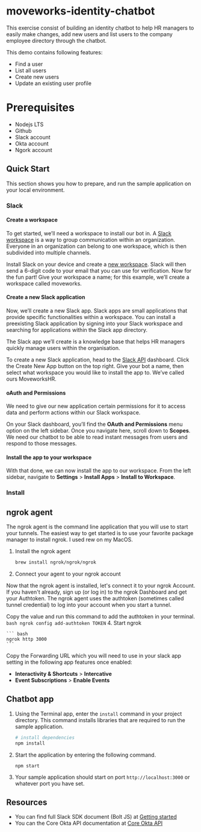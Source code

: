 # moveworks-identity-chatbot
This exercise consist of building an identity chatbot to help HR managers to easily make changes, add new users and list users to the company employee directory through the chatbot.

This demo contains following features:

- Find a user
- List all users
- Create new users
- Update an existing user profile

# Prerequisites

- Nodejs LTS
- Github
- Slack account
- Okta account
- Ngork account

## Quick Start

This section shows you how to prepare, and run the sample application on your local environment.

### Slack
#### Create a workspace
To get started, we’ll need a workspace to install our bot in. A [Slack workspace](https://slack.com/intl/en-ng/help/articles/212675257-Join-a-Slack-workspace#:~:text=A%20Slack%20workspace%20is%20made,separate%20account%20for%20each%20one) is a way to group communication within an organization. Everyone in an organization can belong to one workspace, which is then subdivided into multiple channels.

Install Slack on your device and create a [new workspace](https://slack.com/create#email). Slack will then send a 6-digit code to your email that you can use for verification. Now for the fun part! Give your workspace a name; for this example, we’ll create a workspace called moveworks.

#### Create a new Slack application
Now, we’ll create a new Slack app. Slack apps are small applications that provide specific functionalities within a workspace. You can install a preexisting Slack application by signing into your Slack workspace and searching for applications within the Slack app directory.

The Slack app we’ll create is a knowledge base that helps HR managers quickly manage users within the organisation.

To create a new Slack application, head to the [Slack API](https://api.slack.com/apps/) dashboard. Click the Create New App button on the top right. Give your bot a name, then select what workspace you would like to install the app to. We’ve called ours MoveworksHR.

#### oAuth and Permissions
We need to give our new application certain permissions for it to access data and perform actions within our Slack workspace.

On your Slack dashboard, you’ll find the **OAuth and Permissions** menu option on the left sidebar. Once you navigate here, scroll down to **Scopes**. We need our chatbot to be able to read instant messages from users and respond to those messages.

#### Install the app to your workspace
With that done, we can now install the app to our workspace. From the left sidebar, navigate to **Settings** > **Install Apps** > **Install to Workspace**.

### Install

## ngrok agent
The ngrok agent is the command line application that you will use to start your tunnels. The easiest way to get started is to use your favorite package manager to install ngrok. I used rew on my MacOS.
1. Install the ngrok agent
    ``` bash
    brew install ngrok/ngrok/ngrok
    ```
2. Connect your agent to your ngrok account

Now that the ngrok agent is installed, let's connect it to your ngrok Account. If you haven't already, sign up (or log in) to the ngrok Dashboard and get your Authtoken. The ngrok agent uses the authtoken (sometimes called tunnel credential) to log into your account when you start a tunnel.

Copy the value and run this command to add the authtoken in your terminal.
    ``` bash
    ngrok config add-authtoken TOKEN
    ```
4. Start ngrok

    ``` bash
    ngrok http 3000
    ```
Copy the Forwarding URL which you will need to use in your slack app setting in the following app features once enabled:

- **Interactivity & Shortcuts** > **Intercative**
- **Event Subscriptions** > **Enable Events**

## Chatbot app

1. Using the Terminal app, enter the `install` command in your project directory. This command installs libraries that are required to run the sample application.
    ``` bash
    # install dependencies
    npm install
    ```
2. Start the application by entering the following command.
    ```
    npm start
    ```
3. Your sample application should start on port `http://localhost:3000` or whatever port you have set.


## Resources

- You can find full Slack SDK document (Bolt JS) at [Getting started](https://slack.dev/bolt-js/tutorial/getting-started)
- You can the Core Okta API documentation at [Core Okta API](https://developer.okta.com/docs/reference/core-okta-api/)
